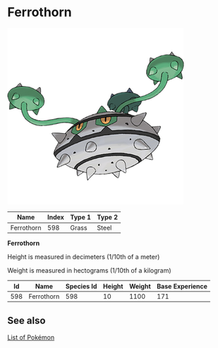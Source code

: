 # Ferrothorn


![Ferrothorn](images/598.png)

| **Name** | **Index** | **Type 1** | **Type 2** |
|----|----|----|----|
| Ferrothorn | 598 | Grass | Steel  |

**Ferrothorn** 


Height is measured in decimeters (1/10th of a meter)

Weight is measured in hectograms (1/10th of a kilogram)

| **Id** | **Name** | **Species Id** | **Height** | **Weight** | **Base Experience** |
|--------|----------|----------------|------------|------------|---------------------|
| 598 | Ferrothorn | 598 | 10 | 1100 | 171 |


## See also

[List of Pokémon](../pokemon.md)
